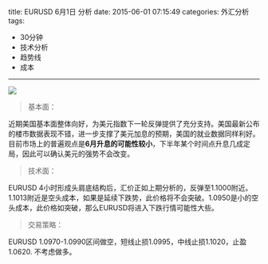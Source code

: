 title: EURUSD 6月1日 分析
date: 2015-06-01 07:15:49
categories: 外汇分析
tags:
- 30分钟
- 技术分析
- 趋势线
- 成本
---
![](http://eurusd.qiniudn.com/78.png)

>基本面：

近期美国基本面整体向好，为美元指数下一轮反弹提供了充分支持。美国最新公布的楼市数据表现不错，进一步支撑了美元加息的预期，美国的就业数据同样利好。目前市场上的普遍观点是**6月升息的可能性较小**，下半年某个时间点升息几成定局，因此可以确认美元的强势不会改变。

>技术面：

EURUSD 4小时形成头肩底结构后，汇价正如上期分析的，反弹至1.1000附近。1.1013附近是空头成本，如果是延续下跌势，此价格将不会突破。1.0950是小的空头成本，此价格如突破，那么EURUSD将进入下跌行情可能性大些。

>交易策略：

EURUSD 1.0970-1.0990区间做空，短线止损1.0995，中线止损1.1020，止盈1.0620. 不考虑做多。
